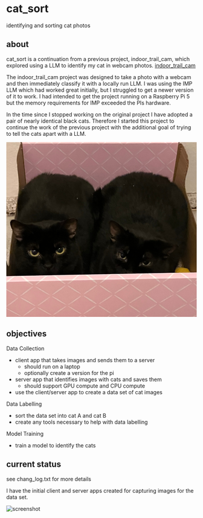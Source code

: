 # cat_sort
identifying and sorting cat photos

## about
cat_sort is a continuation from a previous project, indoor_trail_cam, which explored using a LLM to identify my cat in webcam photos.
[indoor_trail_cam](https://github.com/openmarmot/indoor_trail_cam)

The indoor_trail_cam project was designed to take a photo with a webcam and then immediately classify it with a locally run LLM. I was using the IMP LLM which had worked great initially, but I struggled to get a newer version of it to work. I had intended to get the project running on a Raspberry Pi 5 but the memory requirements for IMP exceeded the PIs hardware. 

In the time since I stopped working on the original project I have adopted a pair of nearly identical black cats. Therefore I started this project
to continue the work of the previous project with the additional goal of trying to tell the cats apart with a LLM.

![screenshot](/readme_images/double_trouble.jpeg "Cat twins")

## objectives
Data Collection
- client app that takes images and sends them to a server
    - should run on a laptop
    - optionally create a version for the pi 
- server app that identifies images with cats and saves them
    - should support GPU compute and CPU compute 
- use the client/server app to create a data set of cat images

Data Labelling
- sort the data set into cat A and cat B
- create any tools necessary to help with data labelling  

Model Training
- train a model to identify the cats

## current status
see chang_log.txt for more details

I have the initial client and server apps created for capturing images for the data set.

![screenshot](/readme_images/building_cat_dataset.jpeg "Building cat dataset")


